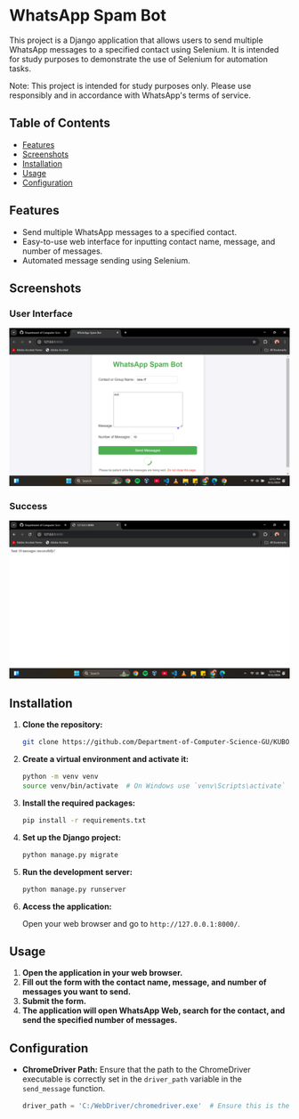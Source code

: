 # WhatsApp Spam Bot

This project is a Django application that allows users to send multiple WhatsApp messages to a specified contact using Selenium. It is intended for study purposes to demonstrate the use of Selenium for automation tasks.

Note: This project is intended for study purposes only. Please use responsibly and in accordance with WhatsApp's terms of service.

## Table of Contents

- [Features](#features)
- [Screenshots](#screenshots)
- [Installation](#installation)
- [Usage](#usage)
- [Configuration](#configuration)


## Features

- Send multiple WhatsApp messages to a specified contact.
- Easy-to-use web interface for inputting contact name, message, and number of messages.
- Automated message sending using Selenium.


## Screenshots

### User Interface
![UI](screenshots/UI.png)

### Success
![success](screenshots/success.png)



## Installation

1. **Clone the repository:**

    ```sh
    git clone https://github.com/Department-of-Computer-Science-GU/KUBOMU-EDWIN-GEORGE.git
    ```

2. **Create a virtual environment and activate it:**

    ```sh
    python -m venv venv
    source venv/bin/activate  # On Windows use `venv\Scripts\activate`
    ```

3. **Install the required packages:**

    ```sh
    pip install -r requirements.txt
    ```

4. **Set up the Django project:**

    ```sh
    python manage.py migrate
    ```

5. **Run the development server:**

    ```sh
    python manage.py runserver
    ```

6. **Access the application:**

    Open your web browser and go to `http://127.0.0.1:8000/`.

## Usage

1. **Open the application in your web browser.**
2. **Fill out the form with the contact name, message, and number of messages you want to send.**
3. **Submit the form.**
4. **The application will open WhatsApp Web, search for the contact, and send the specified number of messages.**

## Configuration

- **ChromeDriver Path:**
  Ensure that the path to the ChromeDriver executable is correctly set in the `driver_path` variable in the `send_message` function.

  ```python
  driver_path = 'C:/WebDriver/chromedriver.exe'  # Ensure this is the correct path


 

